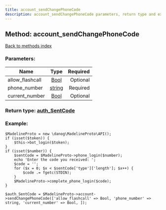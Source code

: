 ```yaml
---
title: account_sendChangePhoneCode
description: account_sendChangePhoneCode parameters, return type and example
---
```

## Method: account\_sendChangePhoneCode  
[Back to methods index](index.md)


### Parameters:

| Name     |    Type       | Required |
|----------|:-------------:|---------:|
|allow\_flashcall|[Bool](../types/Bool.md) | Optional|
|phone\_number|[string](../types/string.md) | Required|
|current\_number|[Bool](../types/Bool.md) | Optional|


### Return type: [auth\_SentCode](../types/auth_SentCode.md)

### Example:


```
$MadelineProto = new \danog\MadelineProto\API();
if (isset($token)) {
    $this->bot_login($token);
}
if (isset($number)) {
    $sentCode = $MadelineProto->phone_login($number);
    echo 'Enter the code you received: ';
    $code = '';
    for ($x = 0; $x < $sentCode['type']['length']; $x++) {
        $code .= fgetc(STDIN);
    }
    $MadelineProto->complete_phone_login($code);
}

$auth_SentCode = $MadelineProto->account->sendChangePhoneCode(['allow_flashcall' => Bool, 'phone_number' => string, 'current_number' => Bool, ]);
```